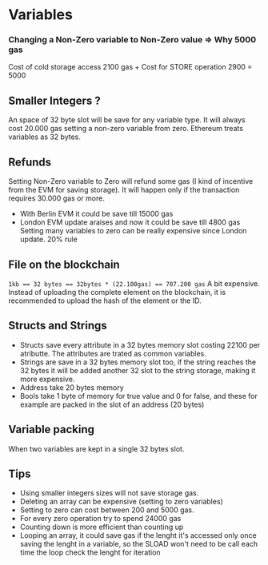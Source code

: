 # Variables
### Changing a Non-Zero variable to Non-Zero value => Why 5000 gas 
Cost of cold storage access 2100 gas + Cost for STORE operation 2900 = 5000

## Smaller Integers ?
An space of 32 byte slot will be save for any variable type. It will always cost 20.000 gas setting a non-zero variable from zero. Ethereum treats variables as 32 bytes.

## Refunds 
Setting Non-Zero variable to Zero will refund some gas (I kind of incentive from the EVM for saving storage). It will happen only if the transaction requires 30.000 gas or more.
- With Berlin EVM it could be save till 15000 gas 
- London EVM update araises and now it could be save till 4800 gas
Setting many variables to zero can be really expensive since London update. 20% rule

## File on the blockchain
`1kb == 32 bytes == 32bytes * (22.100gas) == 707.200 gas` 
A bit expensive. Instead of uploading the complete element on the blockchain, it is recommended to upload the hash of the element or the ID.

## Structs and Strings
- Structs save every attribute in a 32 bytes memory slot costing 22100 per atributte. The attributes are trated as common variables.  
- Strings are save in a 32 bytes memory slot too, if the string reaches the 32 bytes it will be added another 32 slot to the string storage, making it more expensive. 
- Address take 20 bytes memory
- Bools take 1 byte of memory for true value and 0 for false, and these for example are packed in the slot of an address (20 bytes) 

## Variable packing 
When two variables are kept in a single 32 bytes slot.


##  Tips
- Using smaller integers sizes will not save storage gas.
- Deleting an array can be expensive (setting to zero variables)
- Setting to zero can cost between 200 and 5000 gas.
- For every zero operation try to spend 24000 gas
- Counting down is more efficient than counting up
- Looping an array, it could save gas if the lenght it's accessed only once saving the lenght in a variable, so the SLOAD won't need to be call each time the loop check the lenght for iteration